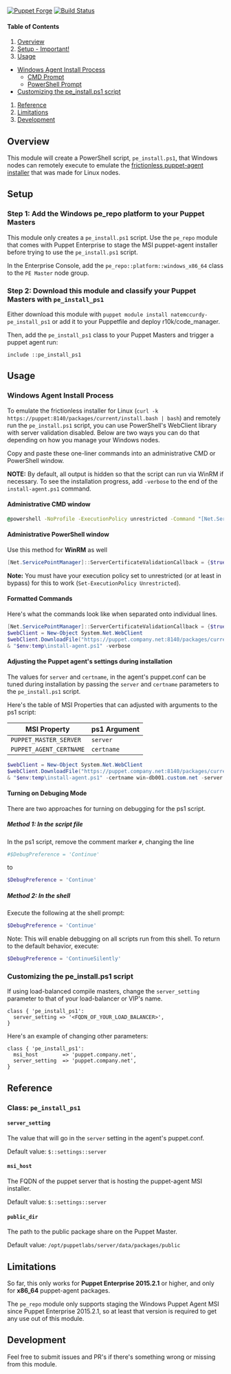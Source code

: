 [![Puppet Forge](http://img.shields.io/puppetforge/v/natemccurdy/pe_install_ps1.svg)](https://forge.puppetlabs.com/natemccurdy/pe_install_ps1)
[![Build Status](https://travis-ci.org/natemccurdy/puppet-pe_install_ps1.svg?branch=master)](https://travis-ci.org/natemccurdy/puppet-pe_install_ps1)

#### Table of Contents

1. [Overview](#overview)
1. [Setup - Important!](#setup)
1. [Usage](#usage)
  * [Windows Agent Install Process](#windows-agent-install-process)
    * [CMD Prompt](#administrative-cmd-window)
    * [PowerShell Prompt](#administrative-powershell-window)
  * [Customizing the pe_install.ps1 script](#customizing-the-installps1-script)
1. [Reference](#reference)
1. [Limitations](#limitations)
1. [Development](#development)

## Overview

This module will create a PowerShell script, `pe_install.ps1`, that Windows nodes can remotely execute to emulate the [frictionless puppet-agent installer](https://docs.puppetlabs.com/pe/latest/install_agents.html#about-the-platform-specific-install-script) that was made for Linux nodes.

## Setup

### Step 1: Add the Windows pe_repo platform to your Puppet Masters

This module only creates a `pe_install.ps1` script. Use the `pe_repo` module that comes with Puppet Enterprise to stage the MSI puppet-agent installer before trying to use the `pe_install.ps1` script.

In the Enterprise Console, add the `pe_repo::platform::windows_x86_64` class to the `PE Master` node group.

### Step 2: Download this module and classify your Puppet Masters with `pe_install_ps1`

Either download this module with `puppet module install natemccurdy-pe_install_ps1` or add it to your Puppetfile and deploy r10k/code_manager.

Then, add the `pe_install_ps1` class to your Puppet Masters and trigger a puppet agent run:

```puppet
include ::pe_install_ps1
```

## Usage

### Windows Agent Install Process

To emulate the frictionless installer for Linux (`curl -k https://puppet:8140/packages/current/install.bash | bash`) and remotely run the `pe_install.ps1` script, you can use PowerShell's WebClient library with server validation disabled. Below are two ways you can do that depending on how you manage your Windows nodes.

Copy and paste these one-liner commands into an administrative CMD or PowerShell window.

**NOTE:** By default, all output is hidden so that the script can run via WinRM if necessary. To see the installation progress, add `-verbose` to the end of the `install-agent.ps1` command.

#### Administrative CMD window

```cmd
@powershell -NoProfile -ExecutionPolicy unrestricted -Command "[Net.ServicePointManager]::ServerCertificateValidationCallback = {$true}; $webClient = New-Object System.Net.WebClient; $webClient.DownloadFile('https://puppet.company.net:8140/packages/current/pe_install.ps1', \"$env:temp\install-agent.ps1\"); & \"$env:temp\install-agent.ps1\""
```

#### Administrative PowerShell window

Use this method for **WinRM** as well

```powershell
[Net.ServicePointManager]::ServerCertificateValidationCallback = {$true}; $webClient = New-Object System.Net.WebClient; $webClient.DownloadFile("https://puppet.company.net:8140/packages/current/pe_install.ps1", "$env:temp\install-agent.ps1"); & "$env:temp\install-agent.ps1"
```

**Note:** You must have your execution policy set to unrestricted (or at least in bypass) for this to work (`Set-ExecutionPolicy Unrestricted`).

#### Formatted Commands

Here's what the commands look like when separated onto individual lines.

```powershell
[Net.ServicePointManager]::ServerCertificateValidationCallback = {$true}
$webClient = New-Object System.Net.WebClient
$webClient.DownloadFile("https://puppet.company.net:8140/packages/current/pe_install.ps1", "$env:temp\install-agent.ps1")
& "$env:temp\install-agent.ps1" -verbose
```

#### Adjusting the Puppet agent's settings during installation

The values for `server` and `certname`, in the agent's puppet.conf can be tuned during installation by passing the `server` and `certname` parameters to the `pe_install.ps1` script.

Here's the table of MSI Properties that can adjusted with arguments to the ps1 script:

| MSI Property | ps1 Argument |
|--------------|--------------|
| `PUPPET_MASTER_SERVER`  | `server`   |
| `PUPPET_AGENT_CERTNAME` | `certname` |

```powershell
$webClient = New-Object System.Net.WebClient
$webClient.DownloadFile("https://puppet.company.net:8140/packages/current/pe_install.ps1", "$env:temp\install-agent.ps1")
& "$env:temp\install-agent.ps1" -certname win-db001.custom.net -server alternate-puppet-master.custom.net
```

#### Turning on Debuging Mode

There are two approaches for turning on debugging for the ps1 script.

##### Method 1: In the script file

In the ps1 script, remove the comment marker `#`, changing the line

```powershell
#$DebugPreference = 'Continue'
```

to

```powershell
$DebugPreference = 'Continue'
```

##### Method 2: In the shell

Execute the following at the shell prompt:

```powershell
$DebugPreference = 'Continue'
```

Note: This will enable debugging on all scripts run from this shell. To return to the default behavior, execute:

```powershell
$DebugPreference = 'ContinueSilently'
```

### Customizing the pe_install.ps1 script

If using load-balanced compile masters, change the `server_setting` parameter to that of your load-balancer or VIP's name.

```puppet
class { 'pe_install_ps1':
  server_setting => '<FQDN_OF_YOUR_LOAD_BALANCER>',
}
```

Here's an example of changing other parameters:

```puppet
class { 'pe_install_ps1':
  msi_host        => 'puppet.company.net',
  server_setting  => 'puppet.company.net',
}
```

## Reference

### Class: `pe_install_ps1`

#### `server_setting`

The value that will go in the `server` setting in the agent's puppet.conf.

Default value: `$::settings::server`

#### `msi_host`

The FQDN of the puppet server that is hosting the puppet-agent MSI installer.

Default value: `$::settings::server`

#### `public_dir`

The path to the public package share on the Puppet Master.

Default value: `/opt/puppetlabs/server/data/packages/public`

## Limitations

So far, this only works for **Puppet Enterprise 2015.2.1** or higher, and only for **x86_64** puppet-agent packages.

The `pe_repo` module only supports staging the Windows Puppet Agent MSI since Puppet Enterprise 2015.2.1, so at least that version is required to get any use out of this module.

## Development

Feel free to submit issues and PR's if there's something wrong or missing from this module.

